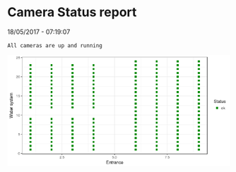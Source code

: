 Camera Status report
================
18/05/2017 - 07:19:07

    All cameras are up and running

![](camreport_files/figure-markdown_github/unnamed-chunk-2-1.png)
